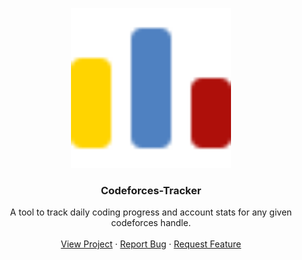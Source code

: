 <p align="center">
  <a href="https://codeforces-tracker-eta.vercel.app/">
    <img src="public/Codeforces.svg" alt="Logo" width="256" height="256">
  </a>

  <strong>
    <h3 align="center" >Codeforces-Tracker</h3>
  </strong>
  <p align="center">
    A tool to track daily coding progress and account stats for any given codeforces handle.
    <br />
    <br />
    <a href="https://codeforces-tracker-eta.vercel.app/">View Project</a>
    ·
    <a href="https://github.com/Tushars815/codeforces-tracker/issues">Report Bug</a>
    ·
    <a href="https://github.com/Tushars815/codeforces-tracker/issues">Request Feature</a>
  </p>
</p>
